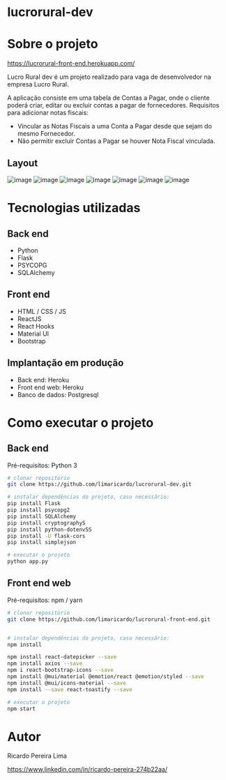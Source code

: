 # lucrorural-dev

# Sobre o projeto

https://lucrorural-front-end.herokuapp.com/

Lucro Rural dev é um projeto realizado para vaga de desenvolvedor na empresa Lucro Rural.

A aplicação consiste em uma tabela de Contas a Pagar, onde o cliente poderá criar, editar ou excluir contas a pagar de fornecedores. Requisitos para adicionar notas fiscais:
- Vincular as Notas Fiscais a uma Conta a Pagar desde que sejam do mesmo Fornecedor.
- Não permitir excluir Contas a Pagar se houver Nota Fiscal vinculada.

## Layout 
![image](https://user-images.githubusercontent.com/81928006/171308922-61779962-6278-4cbd-8cbe-c9d8c1916233.png)
![image](https://user-images.githubusercontent.com/81928006/171309006-4bf6c61f-0ed8-4717-ac4e-60a617313501.png)
![image](https://user-images.githubusercontent.com/81928006/171309065-c9a58dac-864f-45fd-a7bc-fec2a7aeaec6.png)
![image](https://user-images.githubusercontent.com/81928006/171309112-73269587-ecaa-4e37-bdd2-a1b487e63d13.png)
![image](https://user-images.githubusercontent.com/81928006/171309186-e089add9-392a-419f-b5aa-e5cbe07f0301.png)
![image](https://user-images.githubusercontent.com/81928006/171309211-7d5188a1-5fb4-41dd-8c9d-c9435a2575ea.png)
![image](https://user-images.githubusercontent.com/81928006/171315571-1276a013-145e-42db-a6a2-754795d3f7f9.png)





# Tecnologias utilizadas
## Back end
- Python
- Flask
- PSYCOPG
- SQLAlchemy
## Front end
- HTML / CSS / JS
- ReactJS
- React Hooks
- Material UI
- Bootstrap
## Implantação em produção
- Back end: Heroku
- Front end web: Heroku
- Banco de dados: Postgresql

# Como executar o projeto

## Back end

Pré-requisitos: Python 3

```bash
# clonar repositório
git clone https://github.com/limaricardo/lucrorural-dev.git

# instalar dependências do projeto, caso necessário:
pip install Flask
pip install psycopg2
pip install SQLAlchemy
pip install cryptographyS
pip install python-dotenvSS
pip install -U flask-cors
pip install simplejson

# executar o projeto
python app.py
```

## Front end web
Pré-requisitos: npm / yarn

```bash
# clonar repositório
git clone https://github.com/limaricardo/lucrorural-front-end.git


# instalar dependências do projeto, caso necessário:
npm install

npm install react-datepicker --save
npm install axios --save
npm i react-bootstrap-icons --save
npm install @mui/material @emotion/react @emotion/styled --save
npm install @mui/icons-material --save
npm install --save react-toastify --save

# executar o projeto
npm start
```

# Autor

Ricardo Pereira Lima

https://www.linkedin.com/in/ricardo-pereira-274b22aa/
